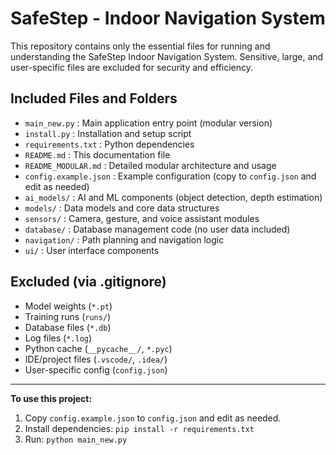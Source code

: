 # SafeStep - Indoor Navigation System

This repository contains only the essential files for running and understanding the SafeStep Indoor Navigation System. Sensitive, large, and user-specific files are excluded for security and efficiency.

## Included Files and Folders

- `main_new.py`         : Main application entry point (modular version)
- `install.py`          : Installation and setup script
- `requirements.txt`    : Python dependencies
- `README.md`           : This documentation file
- `README_MODULAR.md`   : Detailed modular architecture and usage
- `config.example.json` : Example configuration (copy to `config.json` and edit as needed)
- `ai_models/`          : AI and ML components (object detection, depth estimation)
- `models/`             : Data models and core data structures
- `sensors/`            : Camera, gesture, and voice assistant modules
- `database/`           : Database management code (no user data included)
- `navigation/`         : Path planning and navigation logic
- `ui/`                 : User interface components

## Excluded (via .gitignore)

- Model weights (`*.pt`)
- Training runs (`runs/`)
- Database files (`*.db`)
- Log files (`*.log`)
- Python cache (`__pycache__/`, `*.pyc`)
- IDE/project files (`.vscode/`, `.idea/`)
- User-specific config (`config.json`)

---

**To use this project:**
1. Copy `config.example.json` to `config.json` and edit as needed.
2. Install dependencies: `pip install -r requirements.txt`
3. Run: `python main_new.py`